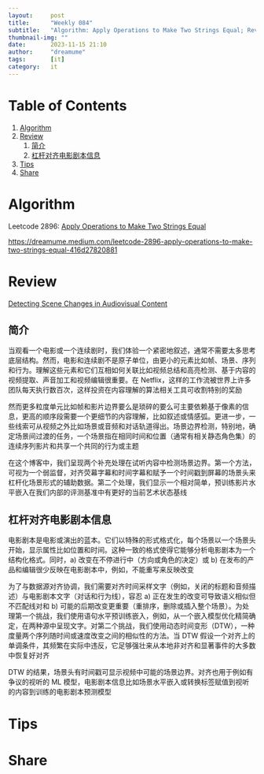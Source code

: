 ```yaml
---
layout:     post
title:      "Weekly 084"
subtitle:   "Algorithm: Apply Operations to Make Two Strings Equal; Review: Detecting Scene Changes in Audiovisual Content; Tips: ; Share: "
thumbnail-img: ""
date:       2023-11-15 21:10
author:     "dreamume"
tags: 		[it]
category:   it
---
```

<head>
    <script src="https://cdn.mathjax.org/mathjax/latest/MathJax.js?config=TeX-AMS-MML_HTMLorMML" type="text/javascript"></script>
    <script type="text/x-mathjax-config">
        MathJax.Hub.Config({
            tex2jax: {
            skipTags: ['script', 'noscript', 'style', 'textarea', 'pre'],
            inlineMath: [['$','$']]
            }
        });
    </script>
</head>

# Table of Contents

1.  [Algorithm](#org3082605)
2.  [Review](#orge23a8bd)
    1.  [简介](#org30eb8e5)
    2.  [杠杆对齐电影剧本信息](#org09e42db)
3.  [Tips](#org9fc6ab0)
4.  [Share](#org76f7529)


<a id="org3082605"></a>

# Algorithm

Leetcode 2896: [Apply Operations to Make Two Strings Equal](https://leetcode.com/problems/apply-operations-to-make-two-strings-equal/)

<https://dreamume.medium.com/leetcode-2896-apply-operations-to-make-two-strings-equal-416d27820881>


<a id="orge23a8bd"></a>

# Review

[Detecting Scene Changes in Audiovisual Content](https://netflixtechblog.com/detecting-scene-changes-in-audiovisual-content-77a61d3eaad6)


<a id="org30eb8e5"></a>

## 简介

当观看一个电影或一个连续剧时，我们体验一个紧密地叙述，通常不需要太多思考底层结构。然而，电影和连续剧不是原子单位，由更小的元素比如帧、场景、序列和行为。理解这些元素和它们互相如何关联比如视频总结和高亮检测、基于内容的视频提取、声音加工和视频编辑很重要。在 Netflix，这样的工作流被世界上许多团队每天执行数百次，这样投资在内容理解的算法相关工具可收割特别的奖励

然而更多粒度单元比如帧和影片边界要么是琐碎的要么可主要依赖基于像素的信息，更高的顺序段需要一个更细节的内容理解，比如叙述或情感弧。更进一步，一些线索可从视频之外比如场景或音频和对话轨道得出。场景边界检测，特别地，确定场景间过渡的任务，一个场景指在相同时间和位置（通常有相关静态角色集）的连续序列影片和共享一个共同的行为或主题

在这个博客中，我们呈现两个补充处理在试听内容中检测场景边界。第一个方法，可视为一个弱监督，对齐荧幕字幕和时间字幕和赋予一个时间戳到屏幕的场景头来杠杆化场景形式的辅助数据。第二个处理，我们显示一个相对简单，预训练影片水平嵌入在我们内部的评测基准中有更好的当前艺术状态基线


<a id="org09e42db"></a>

## 杠杆对齐电影剧本信息

电影剧本是电影或演出的蓝本。它们以特殊的形式格式化，每个场景以一个场景头开始，显示属性比如位置和时间。这种一致的格式使得它能够分析电影剧本为一个结构化格式。同时，a) 改变在不停进行中（方向或角色的决定）或 b) 在发布的产品和编辑很少反映在电影剧本中，例如，不能重写来反映改变

为了与数据源对齐协调，我们需要对齐时间采样文字（例如，关闭的标题和音频描述）与电影剧本文字（对话和行为线），容忍 a) 正在发生的改变可导致语义相似但不匹配线对和 b) 可能的后期改变更重要（重排序，删除或插入整个场景）。为处理第一个挑战，我们使用语句水平预训练嵌入，例如，从一个嵌入模型优化精简确定，在两种源中呈现文字。对第二个挑战，我们使用动态时间变形（DTW），一种度量两个序列随时间或速度改变之间的相似性的方法。当 DTW 假设一个对齐上的单调条件，其频繁在实际中违反，它足够强壮来从本地非对齐和显著事件的大多数中恢复好对齐

DTW 的结果，场景头有时间戳可显示视频中可能的场景边界。对齐也用于例如有争议的视听的 ML 模型，电影剧本信息比如场景水平嵌入或转换标签赋值到视听的内容到训练的电影剧本预测模型


<a id="org9fc6ab0"></a>

# Tips


<a id="org76f7529"></a>

# Share

